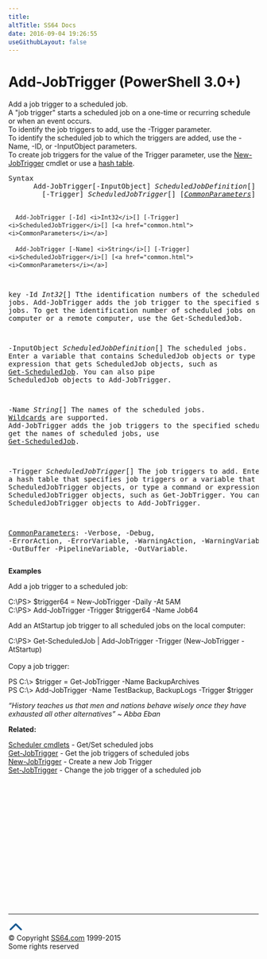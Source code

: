 ```yaml
---
title:
altTitle: SS64 Docs
date: 2016-09-04 19:26:55
useGithubLayout: false
---
```

<!-- #BeginLibraryItem "/Library/head_ps.lbi" --><!-- #EndLibraryItem --><h1>Add-JobTrigger (PowerShell 3.0+)</h1> 
<p>Add  a job trigger to a scheduled job. <br>
A "job trigger" starts a scheduled job on a one-time or recurring schedule or when an event occurs.          <br>
To identify the job triggers to add, use the <span class="code">-Trigger</span> parameter. <br>
To identify the scheduled job to which the triggers are added, use the<span class="code"> -Name, -ID</span>, or <span class="code">-InputObject</span> parameters. <br>
To create job triggers for the value of the Trigger parameter, use the <a href="new-jobtrigger.html">New-JobTrigger</a> cmdlet or use a <a href="syntax-hash-tables.html">hash table</a>.</p>
<pre>Syntax
      Add-JobTrigger[-InputObject] <i>ScheduledJobDefinition</i>[]
        [-Trigger] <i>ScheduledJobTrigger</i>[] [<a href="common.html"><i>CommonParameters</i></a>]

      Add-JobTrigger [-Id] <i>Int32</i>[] [-Trigger] <i>ScheduledJobTrigger</i>[] [<a href="common.html"><i>CommonParameters</i></a>]

      Add-JobTrigger [-Name] <i>String</i>[] [-Trigger] <i>ScheduledJobTrigger</i>[] [<a href="common.html"><i>CommonParameters</i></a>]

key
   -Id <i>Int32</i>[]
       Tthe identification numbers of the scheduled jobs.
       Add-JobTrigger adds the job trigger to the specified scheduled jobs.
       To get the identification number of scheduled jobs on the local computer or a remote computer,
       use the Get-ScheduledJob.

   -InputObject <i>ScheduledJobDefinition</i>[]
       The scheduled jobs. Enter a variable that contains ScheduledJob objects or type
       a command or expression that gets ScheduledJob objects, such as <a href="get-scheduledjob.html">Get-ScheduledJob</a>.
       You can also pipe ScheduledJob objects to Add-JobTrigger.

   -Name <i>String</i>[]
       The names of the scheduled jobs.   <a href="syntax-wildcards.html">Wildcards</a> are supported.
       Add-JobTrigger adds the job triggers to the specified scheduled jobs.
       To get the names of scheduled jobs, use <a href="get-scheduledjob.html">Get-ScheduledJob</a>.

   -Trigger <i>ScheduledJobTrigger</i>[]
       The job triggers to add.
       Enter a hash table that specifies job triggers or a variable that contains ScheduledJobTrigger
       objects, or type a command or expression that gets ScheduledJobTrigger objects,
       such as Get-JobTrigger. You can also pipe ScheduledJobTrigger objects to Add-JobTrigger.

   <a href="common.html">CommonParameters</a>:
       -Verbose, -Debug, -ErrorAction, -ErrorVariable, -WarningAction, -WarningVariable,
       -OutBuffer -PipelineVariable, -OutVariable.</pre>
<p><b>Examples</b></p>
<p>Add a job trigger to a scheduled job:</p>
<p><span class="code">C:\PS&gt; $trigger64 = New-JobTrigger -Daily -At 5AM<br>
C:\PS&gt; Add-JobTrigger -Trigger $trigger64 -Name Job64</span></p>
<p>Add an AtStartup job trigger to all scheduled jobs on the local computer:</p>
<p><span class="code"> C:\PS&gt; Get-ScheduledJob | Add-JobTrigger -Trigger (New-JobTrigger -AtStartup)</span><br>
<br>
Copy a job trigger:</p>
<p class="code">PS C:\&gt; $trigger = Get-JobTrigger -Name BackupArchives                                 <br>
PS C:\&gt; Add-JobTrigger -Name TestBackup, BackupLogs -Trigger $trigger</p>
<p class="quote"><i>“History teaches us that men and nations behave wisely once they have exhausted all other alternatives” ~ Abba Eban </i></p>
<p><b>Related:</b></p>
<p><a href="scheduler.html">Scheduler cmdlets</a> - Get/Set scheduled jobs<br>
<a href="get-jobtrigger.html">Get-JobTrigger</a> - Get the job triggers of scheduled jobs<br>
<a href="new-jobtrigger.html">New-JobTrigger</a> - Create a new Job Trigger<br>
<a href="set-jobtrigger.html">Set-JobTrigger</a> - Change the job trigger of a scheduled job</p><!-- #BeginLibraryItem "/Library/foot_ps.lbi" --><p><script async="" src="//pagead2.googlesyndication.com/pagead/js/adsbygoogle.js"></script>
<!-- PowerShell300 -->
<ins class="adsbygoogle" style="display:inline-block;width:300px;height:250px" data-ad-client="ca-pub-6140977852749469" data-ad-slot="6253539900"></ins>
<script>
(adsbygoogle = window.adsbygoogle || []).push({});
</script></p>
<hr>
<div id="bl" class="footer"><a href="#"><img src="../images/top.png" width="30" height="22" alt="Back to the Top"></a></div>
<div id="br" class="footer, tagline">© Copyright <a href="http://ss64.com/">SS64.com</a> 1999-2015<br>
Some rights reserved</div><!-- #EndLibraryItem -->

